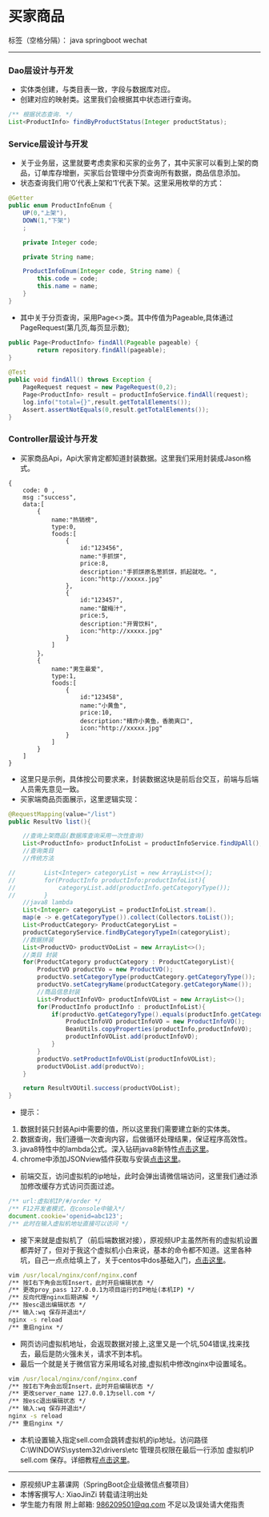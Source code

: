 ﻿# 买家商品

标签（空格分隔）： java springboot wechat

---

### Dao层设计与开发
- 实体类创建，与类目表一致，字段与数据库对应。
- 创建对应的映射类。这里我们会根据其中状态进行查询。
```java
/** 根据状态查询. */
List<ProductInfo> findByProductStatus(Integer productStatus);
```
### Service层设计与开发
- 关于业务层，这里就要考虑卖家和买家的业务了，其中买家可以看到上架的商品，订单库存增删，买家后台管理中分页查询所有数据，商品信息添加。
- 状态查询我们用‘0’代表上架和‘1’代表下架。这里采用枚举的方式：
```java
@Getter
public enum ProductInfoEnum {
    UP(0,"上架"),
    DOWN(1,"下架")
    ;

    private Integer code;

    private String name;

    ProductInfoEnum(Integer code, String name) {
        this.code = code;
        this.name = name;
    }
}
```
- 其中关于分页查询，采用Page<>类。其中传值为Pageable,具体通过PageRequest(第几页,每页显示数);
```java
public Page<ProductInfo> findAll(Pageable pageable) {
        return repository.findAll(pageable);
}
    
@Test
public void findAll() throws Exception {
    PageRequest request = new PageRequest(0,2);
    Page<ProductInfo> result = productInfoService.findAll(request);
    log.info("total={}",result.getTotalElements());
    Assert.assertNotEquals(0,result.getTotalElements());
}
```

### Controller层设计与开发
- 买家商品Api，Api大家肯定都知道封装数据。这里我们采用封装成Jason格式。
```jason
{ 
    code: 0 ,
    msg :"success",
    data:[
        {
            name:"热销榜",
            type:0,
            foods:[
                {
                    id:"123456",
                    name:"手抓饼",
                    price:8,
                    description:"手抓饼原名葱抓饼，抓起就吃。",
                    icon:"http://xxxxx.jpg"
                },
                {
                    id:"123457",
                    name:"酸梅汁",
                    price:5,
                    description:"开胃饮料",
                    icon:"http://xxxxx.jpg"
                }
            ]
        }，
        {
            name:"男生最爱",
            type:1,
            foods:[
                {
                    id:"123458",
                    name:"小黄鱼",
                    price:10,
                    description:"精炸小黄鱼，香脆爽口",
                    icon:"http://xxxxx.jpg"
                }
            ]
        }
    ]
}
```

- 这里只是示例，具体按公司要求来，封装数据这块是前后台交互，前端与后端人员需先意见一致。
- 买家端商品页面展示，这里逻辑实现：
```java
@RequestMapping(value="/list")
public ResultVo list(){

    //查询上架商品(数据库查询采用一次性查询)
    List<ProductInfo> productInfoList = productInfoService.findUpAll();
    //查询类目
    //传统方法

//        List<Integer> categoryList = new ArrayList<>();
//        for(ProductInfo productInfo:productInfoList){
//            categoryList.add(productInfo.getCategoryType());
//        }
    //java8 lambda
    List<Integer> categoryList = productInfoList.stream().
    map(e -> e.getCategoryType()).collect(Collectors.toList());
    List<ProductCategory> ProductCategoryList = 
    productCategoryService.findByCategoryTypeIn(categoryList);
    //数据拼装
    List<ProductVO> productVOoList = new ArrayList<>();
    //类目 封装
    for(ProductCategory productCategory : ProductCategoryList){
        ProductVO productVo = new ProductVO();
        productVo.setCategoryType(productCategory.getCategoryType());
        productVo.setCategryName(productCategory.getCategoryName());
        //商品信息封装
        List<ProductInfoVO> productInfoVOList = new ArrayList<>();
        for(ProductInfo productInfo : productInfoList){
            if(productVo.getCategoryType().equals(productInfo.getCategoryType())){
                ProductInfoVO productInfoVO = new ProductInfoVO();
                BeanUtils.copyProperties(productInfo,productInfoVO);
                productInfoVOList.add(productInfoVO);
            }
        }
        productVo.setProductInfoVOList(productInfoVOList);
        productVOoList.add(productVo);
    }

    return ResultVOUtil.success(productVOoList);
}
```
- 提示：
1. 数据封装只封装Api中需要的值，所以这里我们需要建立新的实体类。
2. 数据查询，我们遵循一次查询内容，后做循环处理结果，保证程序高效性。
3. java8特性中的lambda公式。深入钻研java8新特性[点击这里](http://www.importnew.com/11908.html)。
4. chrome中添加JSONview插件获取与安装[点击这里](http://blog.csdn.net/yy228313/article/details/50535246)。

- 前端交互，访问虚拟机的ip地址，此时会弹出请微信端访问，这里我们通过添加修改缓存方式访问页面过滤。
```js
/** url:虚拟机IP/#/order */
/** F12开发者模式，在console中输入*/
document.cookie='openid=abc123';
/** 此时在输入虚拟机地址直接可以访问 */
```
- 接下来就是虚拟机了（前后端数据对接），原视频UP主虽然所有的虚拟机设置都弄好了，但对于我这个虚拟机小白来说，基本的命令都不知道。这里各种坑，自己一点点给填上了，关于centos中dos基础入门，[点击这里](http://jingyan.baidu.com/article/495ba8410ff14d38b30ede01.html)。
```cmd
vim /usr/local/nginx/conf/nginx.conf
/** 按I右下角会出现Insert，此时开启编辑状态 */
/** 更改proy_pass 127.0.0.1为项目运行的IP地址(本机IP) */
/** 反向代理nginx后期讲解 */
/** 按esc退出编辑状态 */
/** 输入:wq 保存并退出*/
nginx -s reload
/** 重启nginx */
```
- 网页访问虚拟机地址，会返现数据对接上,这里又是一个坑,504错误,找来找去，最后是防火强未关，请求不到本机。
- 最后一个就是关于微信官方采用域名对接,虚拟机中修改nginx中设置域名。
```cmd
vim /usr/local/nginx/conf/nginx.conf
/** 按I右下角会出现Insert，此时开启编辑状态 */
/** 更改server_name 127.0.0.1为sell.com */
/** 按esc退出编辑状态 */
/** 输入:wq 保存并退出*/
nginx -s reload
/** 重启nginx */
```
- 本机设置输入指定sell.com会跳转虚拟机的ip地址。访问路径C:\WINDOWS\system32\drivers\etc 管理员权限在最后一行添加 虚拟机IP sell.com 保存。详细教程[点击这里](http://blog.csdn.net/u010234516/article/details/52963954)。

----------
- 原视频UP主慕课网（SpringBoot企业级微信点餐项目）
- 本博客撰写人: XiaoJinZi 转载请注明出处
- 学生能力有限 附上邮箱: 986209501@qq.com  不足以及误处请大佬指责



